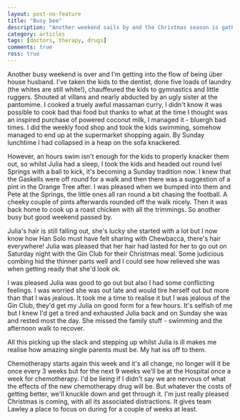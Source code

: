 ```yaml
---
layout: post-no-feature
title: "Busy bee"
description: "Another weekend sails by and the Christmas season is gathering pace."
category: articles
tags: [doctors, therapy, drugs]
comments: true
ross: true
---
```


Another busy weekend is over and I'm getting into the flow of being über house husband. I've taken the kids to the dentist, done five loads of laundry (the whites are still white!), chauffeured the kids to gymnastics and little ruggers. Shouted at villans and nearly abducted by an ugly sister at the pantomime. I cooked a truely awful massaman curry, I didn't know it was possible to cook bad thai food but thanks to what at the time I thought was an inspired purchase of powered coconut milk, I managed it - bluergh bad times. I did the weekly food shop and took the kids swimming, somehow managed to end up at the supermarket shopping again. By Sunday lunchtime I had collapsed in a heap on the sofa knackered.

However, an hours swim isn't enough for the kids to properly knacker them out, so whilst Julia had a sleep, I took the kids and headed out round Ivel Springs with a ball to kick, it's becoming a Sunday tradition now. I knew that the Gaskells were off round for a walk and then there was a suggestion of a pint in the Orange Tree after.  I was pleased when we bumped into them and Pete at the Springs, the little ones all ran round a bit chasing the football.  A cheeky couple of pints afterwards rounded off the walk nicely. Then it was back home to cook up a roast chicken with all the trimmings.  So another busy but good weekend passed by.

Julia's hair is still falling out, she's lucky she started with a lot but I now know how Han Solo must have felt sharing with Chewbacca, there's hair everywhere!  Julia was pleased that her hair had lasted for her to go out on Saturday night with the Gin Club for their Christmas meal.  Some judicious combing hid the thinner parts well and I could see how relieved she was when getting ready that she'd look ok.

I was pleased Julia was good to go out but also I had some conflicting feelings. I was worried she was out late and would tire herself out but more than that I was jealous. It took me a time to realise it but I was jealous of the Gin Club, they'd get my Julia on good form for a few hours. It's selfish of me but I knew I'd get a tired and exhausted Julia back and on Sunday she was and rested most the day. She missed the family stuff - swimming and the afternoon walk to recover.

All this picking up the slack and stepping up whilst Julia is ill makes me realise how amazing single parents must be. My hat iss off to them.

Chemotherapy starts again this week and it's all change, no longer will it be once every 3 weeks but for the next 9 weeks we'll be at the Hospital once a week for chemotherapy.  I'd be lieing if I didn't say we are nervous of what the effects of the new chemotherapy drug will be. But whatever the costs of getting better, we'll knuckle down and get through it. I'm just really pleased Christmas is coming, with all its associated distractions. It gives team Lawley a place to focus on during for a couple of weeks at least.